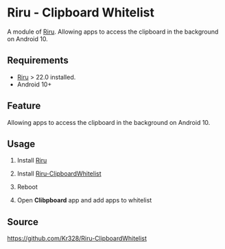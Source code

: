# Riru - Clipboard Whitelist

A module of [Riru](https://github.com/RikkaApps/Riru). Allowing apps to access the clipboard in the background on Android 10.

## Requirements

* [Riru](https://github.com/RikkaApps/Riru) > 22.0 installed.
* Android 10+


## Feature

Allowing apps to access the clipboard in the background on Android 10. 


## Usage

1. Install [Riru](https://github.com/RikkaApps/Riru)

2. Install [Riru-ClipboardWhitelist](https://github.com/Kr328/Riru-ClipboardWhitelist)

3. Reboot

4. Open **Clibpboard** app and add apps to whitelist


## Source

https://github.com/Kr328/Riru-ClipboardWhitelist


